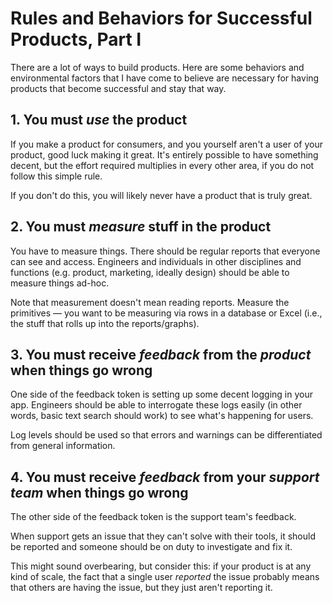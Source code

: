 # Rules and Behaviors for Successful Products, Part I

There are a lot of ways to build products. Here are some behaviors and
environmental factors that I have come to believe are necessary for having
products that become successful and stay that way.

## 1. You must _use_ the product

If you make a product for consumers, and you yourself aren't a user of your
product, good luck making it great. It's entirely possible to have something decent,
but the effort required multiplies in every other area, if you do not follow this simple rule.

If you don't do this, you will likely never have a product that is truly great.


## 2. You must _measure_ stuff in the product

You have to measure things. There should be regular reports that everyone can
see and access. Engineers and individuals in other disciplines and functions
(e.g. product, marketing, ideally design) should be able to measure things
ad-hoc.

Note that measurement doesn't mean reading reports. Measure the primitives
&mdash; you want to be measuring via rows in a database or Excel (i.e., the
stuff that rolls up into the reports/graphs).

## 3. You must receive _feedback_ from the _product_ when things go wrong

One side of the feedback token is setting up some decent logging in your app.
Engineers should be able to interrogate these logs easily (in other words,
basic text search should work) to see what's happening for users.

Log levels should be used so that errors and warnings can be differentiated
from general information.


## 4. You must receive _feedback_ from your _support team_ when things go wrong

The other side of the feedback token is the support team's feedback.

When support gets an issue that they can't solve with their tools, it should be
reported and someone should be on duty to investigate and fix it.

This might sound overbearing, but consider this: if your product is at any kind
of scale, the fact that a single user _reported_ the issue probably means that
others are having the issue, but they just aren't reporting it.
